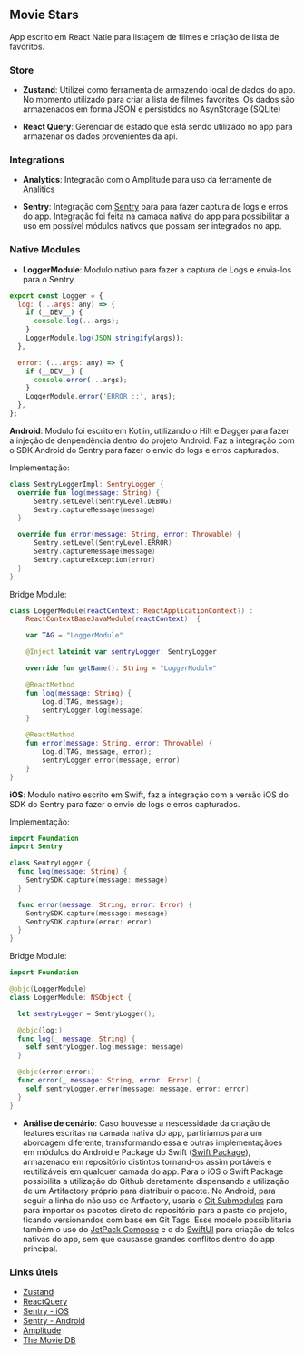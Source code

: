 ## Movie Stars

App escrito em React Natie para listagem de filmes e criação de lista de favoritos.

### Store

- **Zustand**: Utilizei como ferramenta de armazendo local de dados do app. No momento utilizado para criar a lista de filmes favorites. Os dados são armazenados em forma JSON e persistidos no AsynStorage (SQLite)

- **React Query**: Gerenciar de estado que está sendo utilizado no app para armazenar os dados provenientes da api.

### Integrations

- **Analytics**: Integração com o Amplitude para uso da ferramente de Analitics

- **Sentry**: Integração com [Sentry](sentry.io) para para fazer captura de logs e erros do app. Integração foi feita na camada nativa do app para possibilitar a uso em possível módulos nativos que possam ser integrados no app.

### Native Modules

- **LoggerModule**: Modulo nativo para fazer a captura de Logs e envia-los para o Sentry.

```js
export const Logger = {
  log: (...args: any) => {
    if (__DEV__) {
      console.log(...args);
    }
    LoggerModule.log(JSON.stringify(args));
  },

  error: (...args: any) => {
    if (__DEV__) {
      console.error(...args);
    }
    LoggerModule.error('ERROR ::', args);
  },
};
```

**Android**: Modulo foi escrito em Kotlin, utilizando o Hilt e Dagger para fazer a injeção de denpendência dentro do projeto Android. Faz a integração com o SDK Android do Sentry para fazer o envio do logs e erros capturados.

Implementação:

```kotlin
class SentryLoggerImpl: SentryLogger {
  override fun log(message: String) {
      Sentry.setLevel(SentryLevel.DEBUG)
      Sentry.captureMessage(message)
  }

  override fun error(message: String, error: Throwable) {
      Sentry.setLevel(SentryLevel.ERROR)
      Sentry.captureMessage(message)
      Sentry.captureException(error)
  }
}
```

Bridge Module:

```kt
class LoggerModule(reactContext: ReactApplicationContext?) :
    ReactContextBaseJavaModule(reactContext)  {

    var TAG = "LoggerModule"

    @Inject lateinit var sentryLogger: SentryLogger

    override fun getName(): String = "LoggerModule"

    @ReactMethod
    fun log(message: String) {
        Log.d(TAG, message);
        sentryLogger.log(message)
    }

    @ReactMethod
    fun error(message: String, error: Throwable) {
        Log.d(TAG, message, error);
        sentryLogger.error(message, error)
    }
}
```

**iOS**: Modulo nativo escrito em Swift, faz a integração com a versão iOS do SDK do Sentry para fazer o envio de logs e erros capturados.

Implementação:

```swift
import Foundation
import Sentry

class SentryLogger {
  func log(message: String) {
    SentrySDK.capture(message: message)
  }

  func error(message: String, error: Error) {
    SentrySDK.capture(message: message)
    SentrySDK.capture(error: error)
  }
}
```

Bridge Module:

```swift
import Foundation

@objc(LoggerModule)
class LoggerModule: NSObject {

  let sentryLogger = SentryLogger();

  @objc(log:)
  func log(_ message: String) {
    self.sentryLogger.log(message: message)
  }

  @objc(error:error:)
  func error(_ message: String, error: Error) {
    self.sentryLogger.error(message: message, error: error)
  }
}
```

- **Análise de cenário**:
  Caso houvesse a nescessidade da criação de features escritas na camada nativa do app, partiriamos para um abordagem diferente, transformando essa e outras implementaçãoes em módulos do Android e Package do Swift ([Swift Package](https://developer.apple.com/documentation/xcode/swift-packages)), armazenado em repositório distintos tornand-os assim portáveis e reutilizáveis em qualquer camada do app.
  Para o iOS o Swift Package possibilita a utilização do Github deretamente dispensando a utilização de um Artifactory próprio para distribuir o pacote.
  No Android, para seguir a linha do não uso de Artfactory, usaría o [Git Submodules](https://git-scm.com/book/en/v2/Git-Tools-Submodules) para para importar os pacotes direto do repositório para a paste do projeto, ficando versionandos com base em Git Tags.
  Esse modelo possibilitaria também o uso do [JetPack Compose](https://developer.android.com/jetpack/compose?hl=pt-br) e o do [SwiftUI](https://developer.apple.com/xcode/swiftui/) para criação de telas nativas do app, sem que causasse grandes conflitos dentro do app principal.

### Links úteis

- [Zustand](https://github.com/pmndrs/zustand)
- [ReactQuery](https://tanstack.com/)
- [Sentry - iOS](https://docs.sentry.io/platforms/apple/guides/ios/)
- [Sentry - Android](https://docs.sentry.io/platforms/android/)
- [Amplitude](https://www.docs.developers.amplitude.com/data/sdks/typescript-react-native/)
- [The Movie DB](https://developer.themoviedb.org/)
